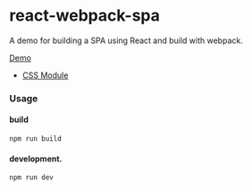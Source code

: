 # react-webpack-spa
A demo for building a SPA using React and build with webpack.

[Demo](http://neekey.github.io/react-webpack-spa/build/)

- [CSS Module](https://github.com/webpack/css-loader#local-scope)

### Usage

#### build

```
npm run build
```

#### development.

```
npm run dev
```


